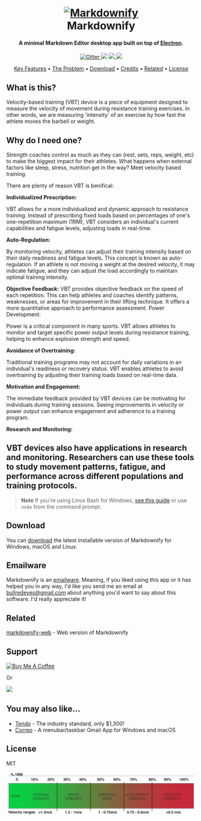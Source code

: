 
<h1 align="center">
  <br>
  <a href="http://www.amitmerchant.com/electron-markdownify"><img src="https://raw.githubusercontent.com/amitmerchant1990/electron-markdownify/master/app/img/markdownify.png" alt="Markdownify" width="200"></a>
  <br>
  Markdownify
  <br>
</h1>

<h4 align="center">A minimal Markdown Editor desktop app built on top of <a href="http://electron.atom.io" target="_blank">Electron</a>.</h4>

<p align="center">
  <a href="https://badge.fury.io/js/electron-markdownify">
    <img src="https://badge.fury.io/js/electron-markdownify.svg"
         alt="Gitter">
  </a>
  <a href="https://gitter.im/amitmerchant1990/electron-markdownify"><img src="https://badges.gitter.im/amitmerchant1990/electron-markdownify.svg"></a>
  <a href="https://saythanks.io/to/bullredeyes@gmail.com">
      <img src="https://img.shields.io/badge/SayThanks.io-%E2%98%BC-1EAEDB.svg">
  </a>
  <a href="https://www.paypal.me/AmitMerchant">
    <img src="https://img.shields.io/badge/$-donate-ff69b4.svg?maxAge=2592000&amp;style=flat">
  </a>
</p>

<p align="center">
  <a href="#key-features">Key Features</a> •
  <a href="#problem">The Problem</a> •
  <a href="#download">Download</a> •
  <a href="#credits">Credits</a> •
  <a href="#related">Related</a> •
  <a href="#license">License</a>
</p>

## What is this?

<p> Velocity-based training (VBT) device is a piece of equipment designed to measure the velocity of movement during resistance training exercises. In other words, we are measuring 'intensity' of an exercise by how fast the athlete moves the barbell or weight.<p>

## Why do I need one?

Strength coaches control as much as they can (rest, sets, reps, weight, etc) to make the biggest impact for their athletes. What happens when external factors like sleep, stress, nutrition get in the way? Meet velocity based training. 

There are plenty of reason VBT is benifical: 

**Individualized Prescription:**

VBT allows for a more individualized and dynamic approach to resistance training. Instead of prescribing fixed loads based on percentages of one's one-repetition maximum (1RM), VBT considers an individual's current capabilities and fatigue levels, adjusting loads in real-time.

**Auto-Regulation:**

By monitoring velocity, athletes can adjust their training intensity based on their daily readiness and fatigue levels. This concept is known as auto-regulation. If an athlete is not moving a weight at the desired velocity, it may indicate fatigue, and they can adjust the load accordingly to maintain optimal training intensity.

**Objective Feedback:**
VBT provides objective feedback on the speed of each repetition. This can help athletes and coaches identify patterns, weaknesses, or areas for improvement in their lifting technique. It offers a more quantitative approach to performance assessment.
Power Development:

Power is a critical component in many sports. VBT allows athletes to monitor and target specific power output levels during resistance training, helping to enhance explosive strength and speed.

**Avoidance of Overtraining:**

Traditional training programs may not account for daily variations in an individual's readiness or recovery status. VBT enables athletes to avoid overtraining by adjusting their training loads based on real-time data.

**Motivation and Engagement:**

The immediate feedback provided by VBT devices can be motivating for individuals during training sessions. Seeing improvements in velocity or power output can enhance engagement and adherence to a training program.

**Research and Monitoring:**

VBT devices also have applications in research and monitoring. Researchers can use these tools to study movement patterns, fatigue, and performance across different populations and training protocols.
-----
> **Note**
> If you're using Linux Bash for Windows, [see this guide](https://www.howtogeek.com/261575/how-to-run-graphical-linux-desktop-applications-from-windows-10s-bash-shell/) or use `node` from the command prompt.


## Download

You can [download](https://github.com/amitmerchant1990/electron-markdownify/releases/tag/v1.2.0) the latest installable version of Markdownify for Windows, macOS and Linux.

## Emailware

Markdownify is an [emailware](https://en.wiktionary.org/wiki/emailware). Meaning, if you liked using this app or it has helped you in any way, I'd like you send me an email at <bullredeyes@gmail.com> about anything you'd want to say about this software. I'd really appreciate it!


## Related

[markdownify-web](https://github.com/amitmerchant1990/markdownify-web) - Web version of Markdownify

## Support

<a href="https://www.buymeacoffee.com/5Zn8Xh3l9" target="_blank"><img src="https://www.buymeacoffee.com/assets/img/custom_images/purple_img.png" alt="Buy Me A Coffee" style="height: 41px !important;width: 174px !important;box-shadow: 0px 3px 2px 0px rgba(190, 190, 190, 0.5) !important;-webkit-box-shadow: 0px 3px 2px 0px rgba(190, 190, 190, 0.5) !important;" ></a>

<p>Or</p> 

<a href="https://www.patreon.com/amitmerchant">
	<img src="https://c5.patreon.com/external/logo/become_a_patron_button@2x.png" width="160">
</a>

## You may also like...

- [Tendo](https://www.tendosport.com/products/tendo-unit/overview/) - The industry standard, only $1,300!
- [Correo](https://github.com/amitmerchant1990/correo) - A menubar/taskbar Gmail App for Windows and macOS

## License

MIT



<img src="https://github.com/kodykoester/VBT_Device/blob/main/VBT/vbt.jpg" alt="Project logo"></a>
